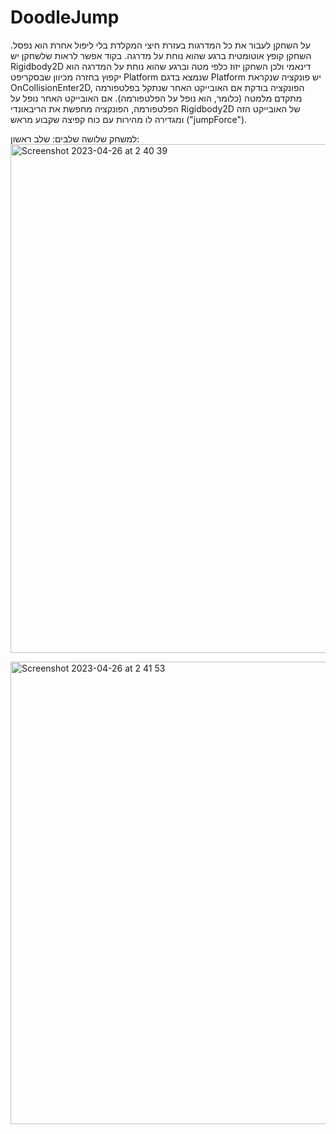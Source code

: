 # DoodleJump
על השחקן לעבור את כל המדרגות בעזרת חיצי המקלדת בלי ליפול אחרת הוא נפסל.
השחקן קופץ אוטומטית ברגע שהוא נוחת על מדרגה. 
בקוד אפשר לראות שלשחקן יש Rigidbody2D דינאמי ולכן השחקן יזוז כלפי מטה וברגע שהוא נוחת על המדרגה הוא יקפוץ בחזרה מכיוון שבסקריפט Platform שנמצא בדגם Platform יש פונקציה שנקראת OnCollisionEnter2D, הפונקציה בודקת אם האובייקט האחר שנתקל בפלטפורמה מתקדם מלמטה (כלומר, הוא נופל על הפלטפורמה).
אם האובייקט האחר נופל על הפלטפורמה, הפונקציה מחפשת את הריבאונדי Rigidbody2D של האובייקט הזה ומגדירה לו מהירות עם כוח קפיצה שקבוע מראש ("jumpForce").

למשחק שלושה שלבים:
שלב ראשון: 
<img width="814" alt="Screenshot 2023-04-26 at 2 40 39" src="https://user-images.githubusercontent.com/58401645/234430884-3498e74b-8a74-4ac0-89b5-b8211b0368f9.png">



<img width="740" alt="Screenshot 2023-04-26 at 2 41 53" src="https://user-images.githubusercontent.com/58401645/234430950-0895d518-131b-4309-9f57-879315ea9c88.png">
